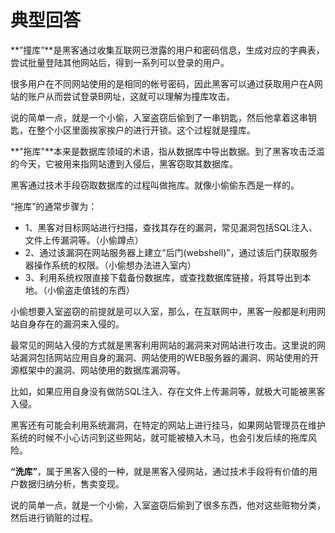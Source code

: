 # 典型回答

**”撞库”**是黑客通过收集互联网已泄露的用户和密码信息，生成对应的字典表，尝试批量登陆其他网站后，得到一系列可以登录的用户。

很多用户在不同网站使用的是相同的帐号密码，因此黑客可以通过获取用户在A网站的账户从而尝试登录B网址，这就可以理解为撞库攻击。

说的简单一点，就是一个小偷，入室盗窃后偷到了一串钥匙，然后他拿着这串钥匙，在整个小区里面挨家挨户的进行开锁。这个过程就是撞库。

**"拖库"**本来是数据库领域的术语，指从数据库中导出数据。到了黑客攻击泛滥的今天，它被用来指网站遭到入侵后，黑客窃取其数据库。

黑客通过技术手段窃取数据库的过程叫做拖库。就像小偷偷东西是一样的。

“拖库”的通常步骤为：

- 1、黑客对目标网站进行扫描，查找其存在的漏洞，常见漏洞包括SQL注入、文件上传漏洞等。（小偷蹲点）
- 2、通过该漏洞在网站服务器上建立“后门(webshell)”，通过该后门获取服务器操作系统的权限。（小偷想办法进入室内）
- 3、利用系统权限直接下载备份数据库，或查找数据库链接，将其导出到本地。（小偷盗走值钱的东西）

小偷想要入室盗窃的前提就是可以入室，那么，在互联网中，黑客一般都是利用网站自身存在的漏洞来入侵的。

最常见的网站入侵的方式就是黑客利用网站的漏洞来对网站进行攻击。这里说的网站漏洞包括网站应用自身的漏洞、网站使用的WEB服务器的漏洞、网站使用的开源框架中的漏洞、网站使用的数据库漏洞等。

比如，如果应用自身没有做防SQL注入、存在文件上传漏洞等，就极大可能被黑客入侵。

黑客还有可能会利用系统漏洞，在特定的网站上进行挂马，如果网站管理员在维护系统的时候不小心访问到这些网站，就可能被植入木马，也会引发后续的拖库风险。

**“洗库”**，属于黑客入侵的一种，就是黑客入侵网站，通过技术手段将有价值的用户数据归纳分析，售卖变现。

说的简单一点，就是一个小偷，入室盗窃后偷到了很多东西，他对这些赃物分类，然后进行销赃的过程。
